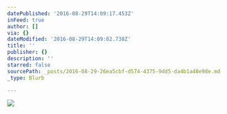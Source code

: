 ```yaml
---
datePublished: '2016-08-29T14:09:17.453Z'
inFeed: true
author: []
via: {}
dateModified: '2016-08-29T14:09:02.738Z'
title: ''
publisher: {}
description: ''
starred: false
sourcePath: _posts/2016-08-29-26ea5cbf-d574-4375-9dd5-da4b1a48e98e.md
_type: Blurb

---
```

![](https://imgflo.herokuapp.com/graph/vahj1ThiexotieMo/eead38c9f6887b6bbd31e7888d9d727d/croprotate.jpg?cropheight=5307&cropwidth=3488&degrees=0&input=https%3A%2F%2Fthe-grid-user-content.s3-us-west-2.amazonaws.com%2F4b36b705-97f0-436a-9e05-9b5ad96b0861.jpg&x=0&y=0)